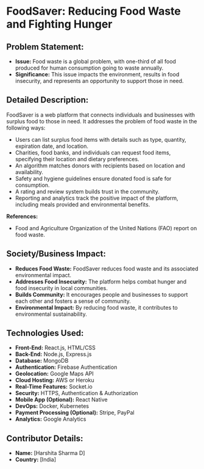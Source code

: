 # FoodSaver: Reducing Food Waste and Fighting Hunger

## Problem Statement:
- **Issue:** Food waste is a global problem, with one-third of all food produced for human consumption going to waste annually.
- **Significance:** This issue impacts the environment, results in food insecurity, and represents an opportunity to support those in need.

## Detailed Description:
FoodSaver is a web platform that connects individuals and businesses with surplus food to those in need. It addresses the problem of food waste in the following ways:
- Users can list surplus food items with details such as type, quantity, expiration date, and location.
- Charities, food banks, and individuals can request food items, specifying their location and dietary preferences.
- An algorithm matches donors with recipients based on location and availability.
- Safety and hygiene guidelines ensure donated food is safe for consumption.
- A rating and review system builds trust in the community.
- Reporting and analytics track the positive impact of the platform, including meals provided and environmental benefits.

**References:**
- Food and Agriculture Organization of the United Nations (FAO) report on food waste.

## Society/Business Impact:
- **Reduces Food Waste:** FoodSaver reduces food waste and its associated environmental impact.
- **Addresses Food Insecurity:** The platform helps combat hunger and food insecurity in local communities.
- **Builds Community:** It encourages people and businesses to support each other and fosters a sense of community.
- **Environmental Impact:** By reducing food waste, it contributes to environmental sustainability.

## Technologies Used:
- **Front-End:** React.js, HTML/CSS
- **Back-End:** Node.js, Express.js
- **Database:** MongoDB
- **Authentication:** Firebase Authentication
- **Geolocation:** Google Maps API
- **Cloud Hosting:** AWS or Heroku
- **Real-Time Features:** Socket.io
- **Security:** HTTPS, Authentication & Authorization
- **Mobile App (Optional):** React Native
- **DevOps:** Docker, Kubernetes
- **Payment Processing (Optional):** Stripe, PayPal
- **Analytics:** Google Analytics

## Contributor Details:
- **Name:** [Harshita Sharma D]
- **Country:** [India]
